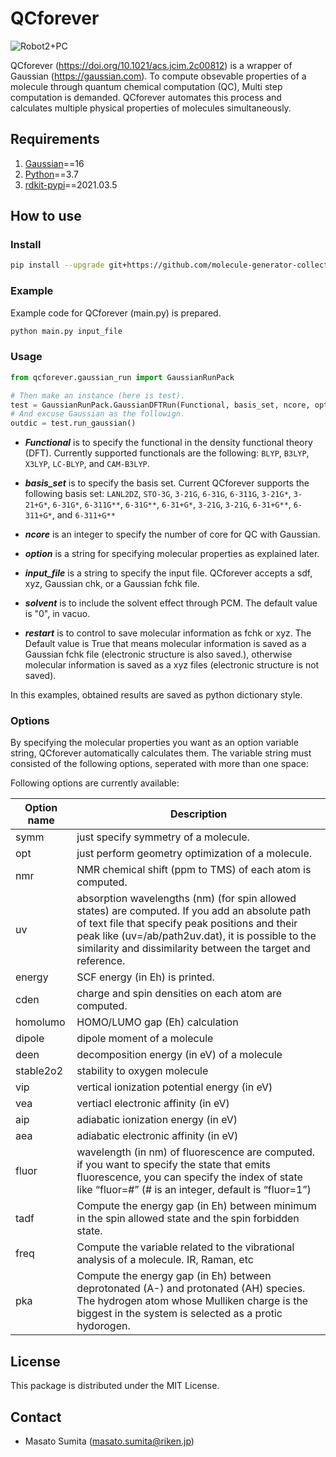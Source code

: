 # QCforever

![Robot2+PC](https://user-images.githubusercontent.com/46772738/188896764-65ab12c1-3cc9-421d-8d87-ed33c932380a.png)

QCforever (https://doi.org/10.1021/acs.jcim.2c00812) is a wrapper of Gaussian (https://gaussian.com). To compute obsevable properties of a molecule through quantum chemical computation (QC),
Multi step computation is demanded. QCforever automates this process and calculates multiple physical properties of molecules simultaneously.

## Requirements

1. [Gaussian](https://gaussian.com)==16
2. [Python](https://www.anaconda.com/download/)==3.7
3. [rdkit-pypi](https://anaconda.org/rdkit/rdkit)==2021.03.5

## How to use

### Install

```bash
pip install --upgrade git+https://github.com/molecule-generator-collection/QCforever.git
```

### Example

Example code for QCforever (main.py) is prepared.

```bash
python main.py input_file
```

### Usage

```python
from qcforever.gaussian_run import GaussianRunPack

# Then make an instance (here is test).
test = GaussianRunPack.GaussianDFTRun(Functional, basis_set, ncore, option, input_file, solvent='water', restart=False)
# And excuse Gaussian as the followign.
outdic = test.run_gaussian()
```

- ***Functional*** is to specify the functional in the density functional theory (DFT).
Currently supported functionals are the following: `BLYP`, `B3LYP`, `X3LYP`, `LC-BLYP`, and `CAM-B3LYP`.

- ***basis_set*** is to specify the basis set.
  Current QCforever supports the following basis set:
  `LANL2DZ`, `STO-3G`, `3-21G`, `6-31G`, `6-311G`, `3-21G*`, `3-21+G*`, `6-31G*`, `6-311G**`, `6-31G**`,
  `6-31+G*`, `3-21G`, `3-21G`, `6-31+G**`, `6-311+G*`, and `6-311+G**`

- ***ncore*** is an integer to specify the number of core for QC with Gaussian.

- ***option*** is a string for specifying molecular properties as explained later.

- ***input_file*** is a string to specify the input file.
  QCforever accepts a sdf, xyz, Gaussian chk, or a Gaussian fchk file.

- ***solvent*** is to include the solvent effect through PCM.
  The default value is "0", in vacuo.

- ***restart*** is to control to save molecular information as fchk or xyz.
  The Default value is True that means molecular information is saved as a Gaussian fchk file (electronic structure is also saved.),
  otherwise molecular information is saved as a xyz files (electronic structure is not saved).

In this examples, obtained results are saved as python dictionary style.

### Options

By specifying the molecular properties you want as an option variable string,
QCforever automatically calculates them.
The variable string must consisted of the following options,
seperated with more than one space:

Following options are currently available:

| Option name | Description                                                                                                                                                                                                                                                             |
|-------------|-------------------------------------------------------------------------------------------------------------------------------------------------------------------------------------------------------------------------------------------------------------------------|
| symm        | just specify symmetry of a molecule.                                                                                                                                                                                                                                    |
| opt         | just perform geometry optimization of a molecule.                                                                                                                                                                                                                       |
| nmr         | NMR chemical shift (ppm to TMS) of each atom is computed.                                                                                                                                                                                                               |
| uv          | absorption wavelengths (nm) (for spin allowed states) are computed. If you add an absolute path of text file that specify peak positions and their peak like (uv=/ab/path2uv.dat), it is possible to the similarity and dissimilarity between the target and reference. |
| energy      | SCF energy (in Eh) is printed.                                                                                                                                                                                                                                          |
| cden        | charge and spin densities on each atom are computed.                                                                                                                                                                                                                    |
| homolumo    | HOMO/LUMO gap (Eh) calculation                                                                                                                                                                                                                                          |
| dipole      | dipole moment of a molecule                                                                                                                                                                                                                                             |
| deen        | decomposition energy (in eV) of a molecule                                                                                                                                                                                                                              |
| stable2o2   | stability to oxygen molecule                                                                                                                                                                                                                                            |
| vip         | vertical ionization potential energy (in eV)                                                                                                                                                                                                                            |
| vea         | vertiacl electronic affinity (in eV)                                                                                                                                                                                                                                    |
| aip         | adiabatic ionization energy (in eV)                                                                                                                                                                                                                                     |
| aea         | adiabatic electronic affinity (in eV)                                                                                                                                                                                                                                   |
| fluor       | wavelength (in nm) of fluorescence are computed. if you want to specify the state that emits fluorescence, you can specify the index of state like “fluor=#” (# is an integer, default is “fluor=1”)                                                                    |
| tadf        | Compute the energy gap (in Eh) between minimum in the spin allowed state and the spin forbidden state.                                                                                                                                                                  |
| freq        | Compute the variable related to the vibrational analysis of a molecule. IR, Raman, etc                                                                                                                                                                                  |
| pka         | Compute the energy gap (in Eh) between deprotonated (A-) and protonated (AH) species. The hydrogen atom whose Mulliken charge is the biggest in the system is selected as a protic hydorogen.                                                                           |

## License

This package is distributed under the MIT License.

## Contact

- Masato Sumita (masato.sumita@riken.jp)
